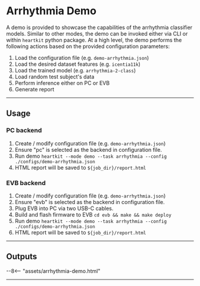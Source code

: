 # Arrhythmia Demo

A demo is provided to showcase the capabilities of the arrhythmia classifier models. Similar to other modes, the demo can be invoked either via CLI or within `heartkit` python package. At a high level, the demo performs the following actions based on the provided configuration parameters:

1. Load the configuration file (e.g. `demo-arrhythmia.json`)
1. Load the desired dataset features (e.g. `icentia11k`)
1. Load the trained model (e.g. `arrhythmia-2-class`)
1. Load random test subject's data
1. Perform inference either on PC or EVB
1. Generate report

---

## <span class="sk-h2-span">Usage</span>

### PC backend

1. Create / modify configuration file (e.g. `demo-arrhythmia.json`)
1. Ensure "pc" is selected as the backend in configuration file.
1. Run demo `heartkit --mode demo --task arrhythmia --config ./configs/demo-arrhythmia.json`
1. HTML report will be saved to `${job_dir}/report.html`

### EVB backend

1. Create / modify configuration file (e.g. `demo-arrhythmia.json`)
1. Ensure "evb" is selected as the backend in configuration file.
1. Plug EVB into PC via two USB-C cables.
1. Build and flash firmware to EVB `cd evb && make && make deploy`
1. Run demo `heartkit --mode demo --task arrhythmia --config ./configs/demo-arrhythmia.json`
1. HTML report will be saved to `${job_dir}/report.html`

---

## <span class="sk-h2-span">Outputs</span>


<div class="sk-plotly-graph-div">
--8<-- "assets/arrhythmia-demo.html"
</div>

---
